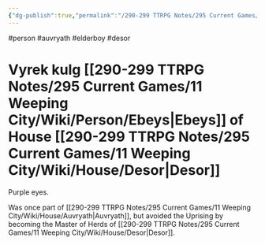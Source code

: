 ```yaml
---
{"dg-publish":true,"permalink":"/290-299 TTRPG Notes/295 Current Games/11 Weeping City/Wiki/Person/Vyrek/"}
---
```



#person #auvryath #elderboy #desor 

# Vyrek kulg [[290-299 TTRPG Notes/295 Current Games/11 Weeping City/Wiki/Person/Ebeys\|Ebeys]] of House [[290-299 TTRPG Notes/295 Current Games/11 Weeping City/Wiki/House/Desor\|Desor]]

Purple eyes.


Was once part of [[290-299 TTRPG Notes/295 Current Games/11 Weeping City/Wiki/House/Auvryath\|Auvryath]], but avoided the Uprising by becoming the Master of Herds of [[290-299 TTRPG Notes/295 Current Games/11 Weeping City/Wiki/House/Desor\|Desor]].
